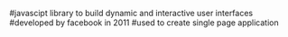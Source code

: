#javascipt library to build dynamic and interactive user interfaces
#developed by facebook in 2011
#used to create single page application 